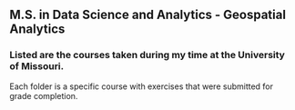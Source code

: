## M.S. in Data Science and Analytics - Geospatial Analytics
### Listed are the courses taken during my time at the University of Missouri.
Each folder is a specific course with exercises that were submitted for grade completion.
